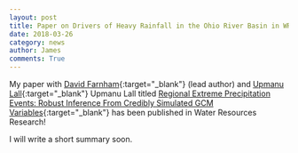 ```yaml
---
layout: post
title: Paper on Drivers of Heavy Rainfall in the Ohio River Basin in WRR
date: 2018-03-26
category: news
author: James
comments: True
---
```


My paper with [David Farnham](http://www.davidjfarnham.com/){:target="_blank"} (lead author) and [Upmanu Lall](http://www.columbia.edu/~ula2/){:target="_blank"}
Upmanu Lall titled [Regional Extreme Precipitation Events: Robust Inference From Credibly Simulated GCM Variables](https://agupubs.onlinelibrary.wiley.com/doi/abs/10.1002/2017WR021318){:target="_blank"} has been published in Water Resources Research!

I will write a short summary soon.